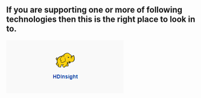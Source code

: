 ## If you are supporting one or more of following technologies then this is the right place to look in to.



[![HD-Insight.png](/.attachments/HD-Insight-4238d9ee-4aa9-440c-a8a8-926f17ac4e7d.png)](/.attachments/HD-Insight-c892205f-7732-4f22-ab5b-180e7ed819d1.png)


